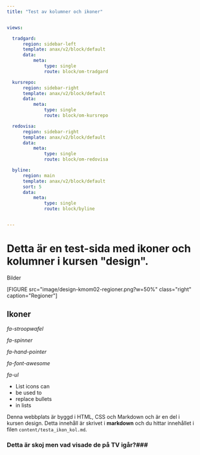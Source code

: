 ```yaml
---
title: "Test av kolumner och ikoner"


views:

  tradgard:
      region: sidebar-left
      template: anax/v2/block/default
      data:
          meta:
              type: single
              route: block/om-tradgard  

  kursrepo:
      region: sidebar-right
      template: anax/v2/block/default
      data:
          meta:
              type: single
              route: block/om-kursrepo

  redovisa:
      region: sidebar-right
      template: anax/v2/block/default
      data:
          meta:
              type: single
              route: block/om-redovisa

  byline:
      region: main
      template: anax/v2/block/default
      sort: 5
      data:
          meta:
              type: single
              route: block/byline


---
```


Detta är en test-sida med ikoner och kolumner i kursen "design".
==============================================

Bilder

[FIGURE src="image/design-kmom02-regioner.png?w=50%" class="right" caption="Regioner"]

Ikoner
------

*fa-stroopwafel*

<i class="fas fa-stroopwafel"></i>     <i class="fas fa-stroopwafel fa-spin"></i>

*fa-spinner*

<i class="fas fa-spinner fa-spin fa-3x"></i>

*fa-hand-pointer*

<i class="fas fa-hand-pointer fa-3x"></i>    <i class="fas fa-hand-pointer fa-3x fa-rotate-90"></i>

*fa-font-awesome*

<i class="fab fa-font-awesome fa-4x fa-rotate-90"></i>   <i class="fab fa-font-awesome fa-6x fa-rotate-2700"></i>

*fa-ul*

<ul class="fa-ul">
  <li><span class="fa-li" ><i class="fas fa-check-square"></i></span>List icons can</li>
  <li><span class="fa-li"><i class="fas fa-check-square"></i></span>be used to</li>
  <li><span class="fa-li"><i class="fas fa-spinner fa-pulse"></i></span>replace bullets</li>
  <li><span class="fa-li"><i class="fas fa-square"></i></span>in lists</li>
</ul>

Denna webbplats är byggd i HTML, CSS och Markdown och är en del i kursen design.
Detta innehåll är skrivet i **markdown** och du hittar innehållet i filen `content/testa_ikon_kol.md`.

### Detta är skoj men vad visade de på TV igår?###
